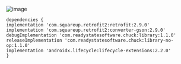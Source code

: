 ![image](https://user-images.githubusercontent.com/60017090/137474959-92ab3e31-104b-4d44-aede-d0dbeb2cc0e6.png)




    dependencies {
    implementation 'com.squareup.retrofit2:retrofit:2.9.0'
    implementation 'com.squareup.retrofit2:converter-gson:2.9.0'
    debugImplementation 'com.readystatesoftware.chuck:library:1.1.0'
    releaseImplementation 'com.readystatesoftware.chuck:library-no-op:1.1.0'
    implementation 'androidx.lifecycle:lifecycle-extensions:2.2.0'
    }
    
    

   
